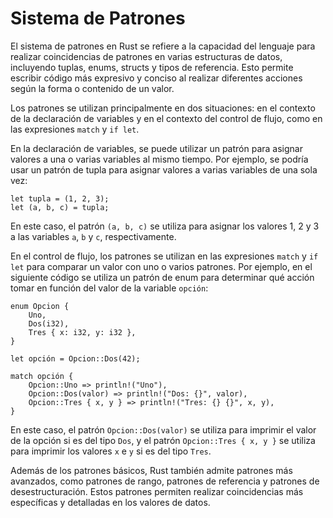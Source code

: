 # Sistema de Patrones

El sistema de patrones en Rust se refiere a la capacidad del lenguaje para realizar coincidencias de patrones en varias estructuras de datos, incluyendo tuplas, enums, structs y tipos de referencia. Esto permite escribir código más expresivo y conciso al realizar diferentes acciones según la forma o contenido de un valor.

Los patrones se utilizan principalmente en dos situaciones: en el contexto de la declaración de variables y en el contexto del control de flujo, como en las expresiones `match` y `if let`.

En la declaración de variables, se puede utilizar un patrón para asignar valores a una o varias variables al mismo tiempo. Por ejemplo, se podría usar un patrón de tupla para asignar valores a varias variables de una sola vez:

```
let tupla = (1, 2, 3);
let (a, b, c) = tupla;
```

En este caso, el patrón `(a, b, c)` se utiliza para asignar los valores 1, 2 y 3 a las variables `a`, `b` y `c`, respectivamente.

En el control de flujo, los patrones se utilizan en las expresiones `match` y `if let` para comparar un valor con uno o varios patrones. Por ejemplo, en el siguiente código se utiliza un patrón de enum para determinar qué acción tomar en función del valor de la variable `opción`:

```
enum Opcion {
    Uno,
    Dos(i32),
    Tres { x: i32, y: i32 },
}

let opción = Opcion::Dos(42);

match opción {
    Opcion::Uno => println!("Uno"),
    Opcion::Dos(valor) => println!("Dos: {}", valor),
    Opcion::Tres { x, y } => println!("Tres: {} {}", x, y),
}
```

En este caso, el patrón `Opcion::Dos(valor)` se utiliza para imprimir el valor de la opción si es del tipo `Dos`, y el patrón `Opcion::Tres { x, y }` se utiliza para imprimir los valores `x` e `y` si es del tipo `Tres`.

Además de los patrones básicos, Rust también admite patrones más avanzados, como patrones de rango, patrones de referencia y patrones de desestructuración. Estos patrones permiten realizar coincidencias más específicas y detalladas en los valores de datos.

